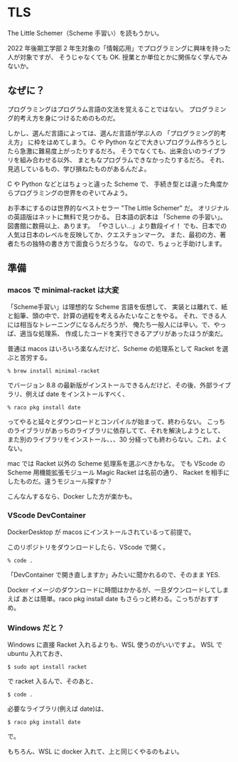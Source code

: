 # TLS

The Little Schemer（Scheme 手習い）を読もうかい。

2022 年後期工学部 2 年生対象の「情報応用」でプログラミングに興味を持った人が対象ですが、
そうじゃなくても OK.
授業とか単位とかに関係なく学んでみないか。

## なぜに？

プログラミングはプログラム言語の文法を覚えることではない。
プログラミング的考え方を身につけるためのものだ。

しかし、選んだ言語によっては、選んだ言語が学ぶ人の
「プログラミング的考え方」
に枠をはめてしまう。
C や Python などで大きいプログラム作ろうとしたら急激に難易度上がったりするだろ。
そうでなくても、出来合いのライブラリを組み合わせる以外、
まともなプログラムできなかったりするだろ。
それ、見逃しているもの、学び損ねたものがあるんだよ。

C や Python などとはちょっと違った Scheme で、
手続き型とは違った角度からプログラミングの世界をのぞいてみよう。

お手本にするのは世界的なベストセラー
"The Little Schemer"
だ。
オリジナルの英語版はネットに無料で見つかる。
日本語の訳本は 「Scheme の手習い」。図書館に数冊以上、あります。
「やさしい...」より数段イイ！
でも、日本での人気は日本のレベルを反映してか、クエスチョンマーク。
また、最初の方、著者たちの独特の書き方で面食らうだろうな。
なので、ちょっと手助けします。

## 準備

### macos で minimal-racket は大変

「Scheme手習い」は理想的な Scheme 言語を仮想して、
実装とは離れて、紙と鉛筆、頭の中で、計算の過程を考えるみたいなことをやる。
それ、できる人には相当なトレーニングになるんだろうが、
俺たち一般人には辛い。で、やっぱ、適当な処理系、
作成したコードを実行できるアプリがあったほうが楽だ。

普通は macos はいろいろ楽なんだけど、Scheme の処理系として Racket を選ぶと苦労する。

```
% brew install minimal-racket
```

でバージョン 8.8 の最新版がインストールできるんだけど、その後、外部ライブラリ、例えば
date をインストールすべく、

```
% raco pkg install date
```

ってやると延々とダウンロードとコンパイルが始まって、終わらない。
こっちのライブラリがあっちのライブラリに依存してて、それを解決しようとして、
また別のライブラリをインストール、、、30 分経っても終わらない。これ、よくない。

mac では Racket 以外の Scheme 処理系を選ぶべきかもな。
でも VScode の Scheme 用機能拡張モジュール Magic Racket は名前の通り、
Racket を相手にしたものだ。違うモジュール探すか？

こんなんするなら、Docker した方が楽かも。

### VScode DevContainer

DockerDesktop が macos にインストールされているって前提で。

このリポジトリをダウンロードしたら、VScode で開く。

```
% code .
```

「DevContainer で開き直しますか」みたいに聞かれるので、そのまま YES.

 Docker イメージのダウンロードに時間はかかるが、一旦ダウンロードしてしまえば
 あとは簡単。raco pkg install date もさらっと終わる。こっちがおすすめ。

### Windows だと？

Windows に直接 Racket 入れるよりも、WSL 使うのがいいですよ。
WSL で ubuntu 入れておき、

```
$ sudo apt install racket
```

で racket 入るんで、そのあと、

```
$ code .
```

必要なライブラリ(例えば date)は、

```
$ raco pkg install date
```
で。

もちろん、WSL に docker 入れて、上と同じくやるのもよい。
